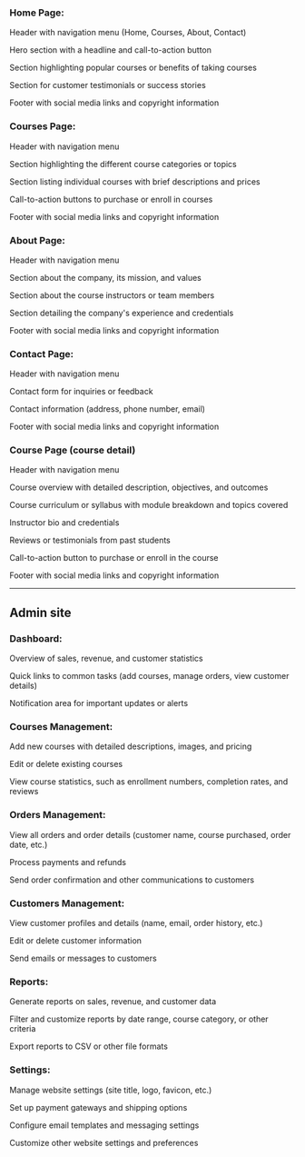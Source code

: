 ### Home Page:

Header with navigation menu (Home, Courses, About, Contact)

Hero section with a headline and call-to-action button

Section highlighting popular courses or benefits of taking courses

Section for customer testimonials or success stories

Footer with social media links and copyright information

### Courses Page:

Header with navigation menu

Section highlighting the different course categories or topics

Section listing individual courses with brief descriptions and prices

Call-to-action buttons to purchase or enroll in courses

Footer with social media links and copyright information

### About Page:

Header with navigation menu

Section about the company, its mission, and values

Section about the course instructors or team members

Section detailing the company's experience and credentials

Footer with social media links and copyright information

### Contact Page:

Header with navigation menu

Contact form for inquiries or feedback

Contact information (address, phone number, email)

Footer with social media links and copyright information

### Course Page (course detail)

Header with navigation menu

Course overview with detailed description, objectives, and outcomes

Course curriculum or syllabus with module breakdown and topics covered

Instructor bio and credentials

Reviews or testimonials from past students

Call-to-action button to purchase or enroll in the course

Footer with social media links and copyright information

---
## Admin site

### Dashboard:

Overview of sales, revenue, and customer statistics

Quick links to common tasks (add courses, manage orders, view customer details)

Notification area for important updates or alerts

### Courses Management:

Add new courses with detailed descriptions, images, and pricing

Edit or delete existing courses

View course statistics, such as enrollment numbers, completion rates, and reviews

### Orders Management:

View all orders and order details (customer name, course purchased, order date, etc.)

Process payments and refunds

Send order confirmation and other communications to customers

### Customers Management:

View customer profiles and details (name, email, order history, etc.)

Edit or delete customer information

Send emails or messages to customers

### Reports:

Generate reports on sales, revenue, and customer data

Filter and customize reports by date range, course category, or other criteria

Export reports to CSV or other file formats

### Settings:

Manage website settings (site title, logo, favicon, etc.)

Set up payment gateways and shipping options

Configure email templates and messaging settings

Customize other website settings and preferences